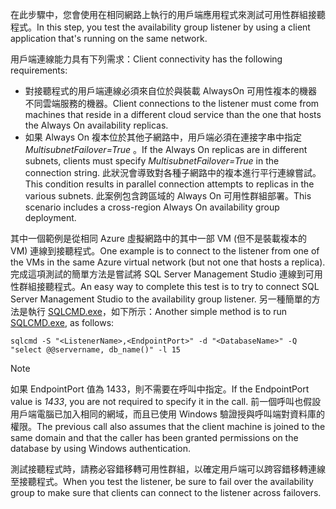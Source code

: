 <span data-ttu-id="d808f-101">在此步驟中，您會使用在相同網路上執行的用戶端應用程式來測試可用性群組接聽程式。</span><span class="sxs-lookup"><span data-stu-id="d808f-101">In this step, you test the availability group listener by using a client application that's running on the same network.</span></span>

<span data-ttu-id="d808f-102">用戶端連線能力具有下列需求：</span><span class="sxs-lookup"><span data-stu-id="d808f-102">Client connectivity has the following requirements:</span></span>

* <span data-ttu-id="d808f-103">對接聽程式的用戶端連線必須來自位於與裝載 AlwaysOn 可用性複本的機器不同雲端服務的機器。</span><span class="sxs-lookup"><span data-stu-id="d808f-103">Client connections to the listener must come from machines that reside in a different cloud service than the one that hosts the Always On availability replicas.</span></span>
* <span data-ttu-id="d808f-104">如果 Always On 複本位於其他子網路中，用戶端必須在連接字串中指定 *MultisubnetFailover=True* 。</span><span class="sxs-lookup"><span data-stu-id="d808f-104">If the Always On replicas are in different subnets, clients must specify *MultisubnetFailover=True* in the connection string.</span></span> <span data-ttu-id="d808f-105">此狀況會導致對各種子網路中的複本進行平行連線嘗試。</span><span class="sxs-lookup"><span data-stu-id="d808f-105">This condition results in parallel connection attempts to replicas in the various subnets.</span></span> <span data-ttu-id="d808f-106">此案例包含跨區域的 Always On 可用性群組部署。</span><span class="sxs-lookup"><span data-stu-id="d808f-106">This scenario includes a cross-region Always On availability group deployment.</span></span>

<span data-ttu-id="d808f-107">其中一個範例是從相同 Azure 虛擬網路中的其中一部 VM (但不是裝載複本的 VM) 連線到接聽程式。</span><span class="sxs-lookup"><span data-stu-id="d808f-107">One example is to connect to the listener from one of the VMs in the same Azure virtual network (but not one that hosts a replica).</span></span> <span data-ttu-id="d808f-108">完成這項測試的簡單方法是嘗試將 SQL Server Management Studio 連線到可用性群組接聽程式。</span><span class="sxs-lookup"><span data-stu-id="d808f-108">An easy way to complete this test is to try to connect SQL Server Management Studio to the availability group listener.</span></span> <span data-ttu-id="d808f-109">另一種簡單的方法是執行 [SQLCMD.exe](https://technet.microsoft.com/library/ms162773.aspx)，如下所示：</span><span class="sxs-lookup"><span data-stu-id="d808f-109">Another simple method is to run [SQLCMD.exe](https://technet.microsoft.com/library/ms162773.aspx), as follows:</span></span>

    sqlcmd -S "<ListenerName>,<EndpointPort>" -d "<DatabaseName>" -Q "select @@servername, db_name()" -l 15

> [!NOTE]
> <span data-ttu-id="d808f-110">如果 EndpointPort 值為 1433，則不需要在呼叫中指定。</span><span class="sxs-lookup"><span data-stu-id="d808f-110">If the EndpointPort value is *1433*, you are not required to specify it in the call.</span></span> <span data-ttu-id="d808f-111">前一個呼叫也假設用戶端電腦已加入相同的網域，而且已使用 Windows 驗證授與呼叫端對資料庫的權限。</span><span class="sxs-lookup"><span data-stu-id="d808f-111">The previous call also assumes that the client machine is joined to the same domain and that the caller has been granted permissions on the database by using Windows authentication.</span></span>
> 
> 

<span data-ttu-id="d808f-112">測試接聽程式時，請務必容錯移轉可用性群組，以確定用戶端可以跨容錯移轉連線至接聽程式。</span><span class="sxs-lookup"><span data-stu-id="d808f-112">When you test the listener, be sure to fail over the availability group to make sure that clients can connect to the listener across failovers.</span></span>

